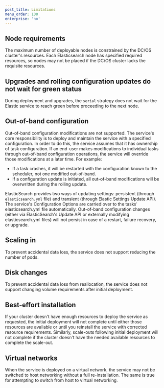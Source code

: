 ```yaml
---
post_title: Limitations
menu_order: 100
enterprise: 'no'
---
```


## Node requirements

The maximum number of deployable nodes is constrained by the DC/OS cluster's resources. Each Elasticsearch node has specified required resources, so nodes may not be placed if the DC/OS cluster lacks the requisite resources.

## Upgrades and rolling configuration updates do not wait for green status

During deployment and upgrades, the `serial` strategy does not wait for the Elastic service to reach green before proceeding to the next node.

## Out-of-band configuration

Out-of-band configuration modifications are not supported. The service's core responsibility is to deploy and maintain the service with a specified configuration. In order to do this, the service assumes that it has ownership of task configuration. If an end-user makes modifications to individual tasks through out-of-band configuration operations, the service will override those modifications at a later time. For example:
- If a task crashes, it will be restarted with the configuration known to the scheduler, not one modified out-of-band. 
- If a configuration update is initiated, all out-of-band modifications will be overwritten during the rolling update.

ElasticSearch provides two ways of updating settings: persistent (through `elasticsearch.yml` file) and transient (through Elastic Settings Update API). The service's Configuration Options are carried over to the tasks' elasticsearch.yml file automatically. Out-of-band configuration changes (either via ElasticSearch's Update API or externally modifying elasticsearch.yml files) will not persist in case of a restart, failure recovery, or upgrade.  

## Scaling in

To prevent accidental data loss, the service does not support reducing the number of pods.

## Disk changes

To prevent accidental data loss from reallocation, the service does not support changing volume requirements after initial deployment.

## Best-effort installation

If your cluster doesn't have enough resources to deploy the service as requested, the initial deployment will not complete until either those resources are available or until you reinstall the service with corrected resource requirements. Similarly, scale-outs following initial deployment will not complete if the cluster doesn't have the needed available resources to complete the scale-out.

## Virtual networks

When the service is deployed on a virtual network, the service may not be switched to host networking without a full re-installation. The same is true for attempting to switch from host to virtual networking.
